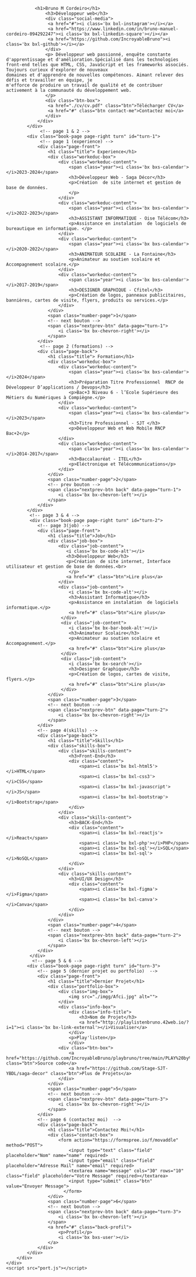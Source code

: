               <h1>Bruno M Cordeiro</h1>
                   <h3>Développeur web</h3>
                   <div class="social-media">
                    <a href="#"><i class='bx bxl-instagram'></i></a>
                    <a href="https://www.linkedin.com/in/bruno-manuel-cordeiro-094292247"><i class='bx bxl-linkedin-square'></i></a>
                    <a href="https://github.com/IncroyableBruno"><i class='bx bxl-github'></i></a>
                   </div>
                   <p> Développeur web passionné, enquête constante d'apprentissage et d'amélioration.Spécialisé dans les technologies                             front-end telles que HTML, CSS, JavaScript et les frameworks associés. Toujours curieux d'explorer de nouveaux                             domaines et d'apprendre de nouvelles compétences. Aimant relever des défis et travailler en équipe, je                                                                                                                                                                           m'efforce de produire un travail de qualité et de contribuer activement à la communauté du développement web.
                   </p>
                   <div class="btn-box">
                    <a href="./cv/cv.pdf" class="btn">Télécharger CV</a>
                    <a href="#" class="btn contact-me">Contactez moi</a>
                   </div>
                </div>
            </div>
                 <!-- page 1 & 2 -->
            <div class="book-page page-right turn" id="turn-1">
                 <!-- page 1 (experience) -->
                <div class="page-front">
                    <h1 class="title"> Experience</h1>
                    <div class="workeduc-box">
                        <div class="workeduc-content">
                            <span class="year"><i class='bx bxs-calendar'></i>2023-2024</span>
                            <h3>Développeur Web - Saga Décor</h3>
                            <p>Création  de site internet et gestion de base de données.
                            </p> 
                        </div>
                        <div class="workeduc-content">
                            <span class="year"><i class='bx bxs-calendar'></i>2022-2023</span>
                            <h3>ASSISTANT INFORMATIQUE - Oise Télécom</h3>
                            <p>Assistance en instalation  de logiciels de bureautique en informatique. </p>
                        </div>
                        <div class="workeduc-content">
                            <span class="year"><i class='bx bxs-calendar'></i>2020-2022</span>
                            <h3>ANIMATEUR SCOLAIRE - La Fontaine</h3>
                            <p>Animateur au soutien scolaire et Accompagnement scolaire.</p>
                        </div>
                        <div class="workeduc-content">
                            <span class="year"><i class='bx bxs-calendar'></i>2017-2019</span>
                            <h3>DESIGNER GRAPHIQUE - Cfitel</h3>
                            <p>Création de logos, panneaux publicitaires, bannières, cartes de visite, flyers, produits ou services.</p>
                        </div>
                    </div>
                    <span class="number-page">1</span>
                    <!-- next bouton -->
                    <span class="nextprev-btn" data-page="turn-1">
                        <i class='bx bx-chevron-right'></i>
                    </span>
                </div>
                 <!-- page 2 (formations) -->
                <div class="page-back">
                    <h1 class="title"> Formation</h1>
                    <div class="workeduc-box">
                        <div class="workeduc-content">
                            <span class="year"><i class='bx bxs-calendar'></i>2024</span>
                            <h3>Préparation Titre Professionnel  RNCP de Développeur D’applications / Devops</h3>
                            <p>Bac+3 Niveau 6 - l’Ecole Supérieure des Métiers du Numériques à Compiègne.</p>
                        </div>
                        <div class="workeduc-content">
                            <span class="year"><i class='bx bxs-calendar'></i>2023</span>
                            <h3>Titre Professionnel - SJT </h3>
                            <p>Développeur Web et Web Mobile RNCP Bac+2</p>
                        </div>
                        <div class="workeduc-content">
                            <span class="year"><i class='bx bxs-calendar'></i>2014-2017</span>
                            <h3>Baccalauréat - ITEL</h3>
                            <p>Eléctronique et Télécommunications</p>
                        </div>
                    </div>
                    <span class="number-page">2</span>
                    <!-- prev bouton -->
                    <span class="nextprev-btn back" data-page="turn-1">
                        <i class='bx bx-chevron-left'></i>
                    </span>
                </div>
            </div>
             <!-- page 3 & 4 -->
             <div class="book-page page-right turn" id="turn-2">
                <!-- page 3(job) -->
                <div class="page-front">
                    <h1 class="title">Job</h1>
                    <div class="job-box">
                        <div class="job-content">
                           <i class='bx bx-code-alt'></i>
                           <h3>Développeur Web</h3>
                           <p>Création  de site internet, Interface utilisateur et gestion de base de données.<br>
                            </p>
                           <a href="#" class="btn">Lire plus</a> 
                        </div>
                        <div class="job-content">
                            <i class='bx bx-code-alt'></i>
                            <h3>Assistant Informatique</h3>
                            <p>Assistance en instalation  de logiciels informatique.</p>
                            <a href="#" class="btn">Lire plus</a> 
                         </div>
                         <div class="job-content">
                            <i class='bx bx-bar-book-alt'></i>
                            <h3>Animateur Scolaire</h3>
                            <p>Animateur au soutien scolaire et Accompagnement.</p> 
                            <a href="#" class="btn">Lire plus</a> 
                         </div>
                         <div class="job-content">
                            <i class='bx bx-search'></i>
                            <h3>Designer Graphique</h3>
                            <p>Création de logos, cartes de visite, flyers.</p>
                            <a href="#" class="btn">Lire plus</a>
                         </div>
                    </div>
                    <span class="number-page">3</span>
                    <!-- next bouton -->
                    <span class="nextprev-btn" data-page="turn-2">
                        <i class='bx bx-chevron-right'></i>
                    </span>
                </div>
                <!-- page 4(skills) -->
                <div class="page-back">
                    <h1 class="title">Skills</h1>
                    <div class="skills-box">
                        <div class="skills-content">
                            <h3>Front-End</h3>
                            <div class="content">
                                <span><i class='bx bxl-html5'></i>HTML</span>
                                <span><i class='bx bxl-css3'></i>CSS</span>
                                <span><i class='bx bxl-javascript'></i>JS</span>
                                <span><i class='bx bxl-bootstrap'></i>Bootstrap</span>
                            </div>       
                        </div>
                        <div class="skills-content">
                            <h3>BACK-End</h3>
                            <div class="content">
                                <span><i class='bx bxl-reactjs'></i>React</span>
                                <span><i class='bx bxl-php'></i>PHP</span>
                                <span><i class='bx bxl-sql'></i>SQL</span>
                                <span><i class='bx bxl-sql'></i>NoSQL</span>
                            </div>       
                        </div>
                        <div class="skills-content">
                            <h3>UI/UX Design</h3>
                            <div class="content">
                                <span><i class='bx bxl-figma'></i>Figma</span>
                                <span><i class='bx bxl-canva'></i>Canva</span>
                            </div>       
                        </div>
                    </div>
                    <span class="number-page">4</span>
                    <!-- next bouton -->
                    <span class="nextprev-btn back" data-page="turn-2">
                        <i class='bx bx-chevron-left'></i>
                    </span>
                </div>
             </div>
              <!-- page 5 & 6 -->
            <div class="book-page page-right turn" id="turn-3">
                <!-- page 5 (dernier projet ou portfolio)  -->
                <div class="page-front">
                    <h1 class="title">Dernier Projet</h1>
                    <div class="portfolio-box">
                        <div class="img-box">
                            <img src="./imgg/Afci.jpg" alt="">
                        </div>
                        <div class="info-box">
                            <div class="info-title">
                                <h3>Nom de Projet</h3>
                                <a href="http://playlistenbruno.42web.io/?i=1"><i class='bx bx-link-external'></i>Visualiser</a>
                            </div>
                            <p>Play'listen</p>
                            </div>
                        <div class="btn-box">
                            <a href="https://github.com/IncroyableBruno/playbruno/tree/main/PLAY%20by%20BRUNOo" class="btn">Source code</a>
                            <a href="https://github.com/Stage-SJT-YBDL/saga-decor" class="btn">Plus de Projets</a>
                        </div>
                    </div> 
                    <span class="number-page">5</span>
                    <!-- next bouton -->
                    <span class="nextprev-btn" data-page="turn-3">
                        <i class='bx bx-chevron-right'></i>
                    </span>
                </div>          
                <!-- page 6 (contactez moi)  -->
                <div class="page-back">
                    <h1 class="title">Contactez Moi!</h1>
                    <div class="contact-box">
                        <form action="https://formspree.io/f/movaddle" method="POST">
                            <input type="text" class="field" placeholder="Nom" name="name" required>
                            <input type="email" class="field" placeholder="Adresse Mail" name="email" required>
                            <textarea name="message" cols="30" rows="10" class="field" placeholder="Votre Message" required></textarea>
                            <input type="submit" class="btn" value="Envoyer Message">
                          </form>
                    </div>
                    <span class="number-page">6</span>
                    <!-- next bouton -->
                    <span class="nextprev-btn back" data-page="turn-3">
                        <i class='bx bx-chevron-left'></i>
                    </span>
                    <a href="#" class="back-profil">
                        <p>Profil</p>
                        <i class='bx bxs-user'></i>
                    </a>
                </div>
            </div> 
        </div>
    </div>
    <script src="port.js"></script>
</body>
</html>
